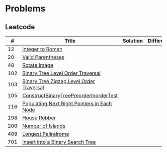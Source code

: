 # Problems

## Leetcode

| #   | Title                                                                                                                     | Solution | Difficulty |
|-----|---------------------------------------------------------------------------------------------------------------------------|----------|------------|
| 12  | [Integer to Roman](https://leetcode.com/problems/integer-to-roman/)                                                       |          |            |
| 20  | [Valid Parentheses](https://leetcode.com/problems/valid-parentheses/)                                                               |          |            |
| 48  | [Rotate Image](https://leetcode.com/problems/rotate-image/)                                                               |          |            |
| 102 | [Binary Tree Level Order Traversal](https://leetcode.com/problems/binary-tree-level-order-traversal/)                     |          |            |
| 103 | [Binary Tree Zigzag Level Order Traversal](https://leetcode.com/problems/binary-tree-zigzag-level-order-traversal/)       |          |            |
| 105 | [ConstructBinaryTreePreorderInorderTest](https://leetcode.com/problems/construct-binary-tree-from-preorder-and-inorder-traversal/)                     |          |            |
| 116 | [Populating Next Right Pointers in Each Node](https://leetcode.com/problems/populating-next-right-pointers-in-each-node/) |          |            |
| 198 | [House Robber](https://leetcode.com/problems/house-robber/)                                                               |          |            |
| 200 | [Number of Islands](https://leetcode.com/problems/number-of-islands/)                                                     |          |            |
| 409 | [Longest Palindrome](https://leetcode.com/problems/longest-palindrome/)                                                   |          |            |
| 701 | [Insert into a Binary Search Tree](https://leetcode.com/problems/insert-into-a-binary-search-tree/)                       |          |            |
